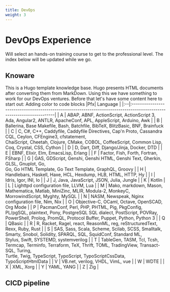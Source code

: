 ```yaml
---
title: DevOps
weight: 3
---
```

# DevOps Experience
Will select an hands-on training course to get to the professional level. The index below will be updated while we go.

## Knoware
This is a Hugo template knowledge base. Hugo presents HTML documents after converting them from MarkDown. Using this we have something to work for our DevOps ventures. Before that let's have some content here to start out: Adding color to code blocks
|Pfx| Language                                                                                                              |
|:--|:----------------------------------------------------------------------------------------------------------------------|
| A | ABAP, ABNF, ActionScript, ActionScript 3, Ada, Angular2, ANTLR, ApacheConf, APL, AppleScript, Arduino, Awk            |
| B | Ballerina, Base Makefile, Bash, Batchfile, BibTeX, BlitzBasic, BNF, Brainfuck                                         |
| C | C, C#, C++, Caddyfile, Caddyfile Directives, Cap'n Proto, Cassandra CQL, Ceylon, CFEngine3, cfstatement,   
       ChaiScript, Cheetah, Clojure, CMake, COBOL, CoffeeScript, Common Lisp, Coq, Crystal, CSS, Cython                     |
| D | D, Dart, Diff, Django/Jinja, Docker, DTD                                                                              |
| E | EBNF, Elixir, Elm, EmacsLisp, Erlang                                                                                  |
| F | Factor, Fish, Forth, Fortran, FSharp                                                                                  |
| G | GAS, GDScript, Genshi, Genshi HTML, Genshi Text, Gherkin, GLSL, Gnuplot, Go,   
       Go, Go HTML Template, Go Text Template, GraphQL, Groovy                                                              |
| H | Handlebars, Haskell, Haxe, HCL, Hexdump, HLB, HTML, HTTP, Hy                                                          |
| I | Idris, Igor, INI, Io                                                                                                  |
| J | J, Java, JavaScript, JSON, Julia, Jungle                                                                              |
| K | Kotlin                                                                                                                |
| L | Lighttpd configuration file, LLVM, Lua                                                                                |
| M | Mako, markdown, Mason, Mathematica, Matlab, MiniZinc, MLIR, Modula-2, MonkeyC, MorrowindScript, Myghty, MySQL         |
| N | NASM, Newspeak, Nginx configuration file, Nim, Nix                                                                    |
| O | Objective-C, OCaml, Octave, OpenSCAD, Org Mode                                                                        |
| P | PacmanConf, Perl, PHP, PHTML, Pig, PkgConfig, PL/pgSQL, plaintext, Pony, PostgreSQL SQL dialect, PostScript, POVRay,    
       PowerShell, Prolog, PromQL, Protocol Buffer, Puppet, Python, Python 3                                                |
| Q | QBasic                                                                     |
| R | R, Racket, Ragel, react, ReasonML, reg, reStructuredText, Rexx, Ruby, Rust |
| S | SAS, Sass, Scala, Scheme, Scilab, SCSS, Smalltalk, Smarty, Snobol, Solidity, SPARQL, SQL, SquidConf, Standard ML,   
       Stylus, Swift, SYSTEMD, systemverilog                                                                                |
| T | TableGen, TASM, Tcl, Tcsh, Termcap, Terminfo, Terraform, TeX, Thrift, TOML, TradingView, Transact-SQL, Turing,      
       Turtle, Twig, TypeScript, TypoScript, TypoScriptCssData, TypoScriptHtmlData                                          |
| V | VB.net, verilog, VHDL, VimL, vue                                                                                      |
| W | WDTE                                                                                                                  |
| X | XML, Xorg                                                                                                             |
| Y | YAML, YANG                                                                                                            |
| Z | Zig                                                                                                                   |
## CICD pipeline

